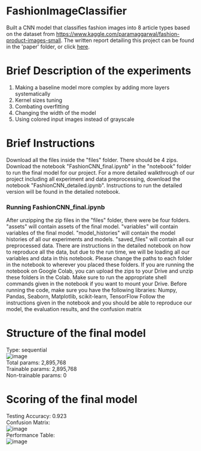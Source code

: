 # FashionImageClassifier
Built a CNN model that classifies fashion images into 8 article types based on the dataset from https://www.kaggle.com/paramaggarwal/fashion-product-images-small. The written report detailing this project can be found in the 'paper' folder, or click [here](/paper/CS4100_Report.pdf).

# Brief Description of the experiments
1. Making a baseline model more complex by adding more layers systematically 
2. Kernel sizes tuning
3. Combating overfitting
4. Changing the width of the model 
9. Using colored input images instead of grayscale

# Brief Instructions
Download all the files inside the "files"
folder. There should be 4 zips. Download the notebook "FashionCNN_final.ipynb" in the "notebook" folder to run the final model
for our project. For a more detailed walkthrough of our project
including all experiment and data preprocessing, download the
notebook "FashionCNN_detailed.ipynb". Instructions to run the
detailed version will be found in the detailed notebook.

### Running FashionCNN_final.ipynb
After unzipping the zip files in the "files" folder, there were be four
folders. "assets" will contain assets of the final model. "variables"
will contain variables of the final model. "model_histories" will
contain the model histories of all our experiments and models.
"saved_files" will contain all our preprocessed data. There are
instructions in the detailed notebook on how to reproduce all the
data, but due to the run time, we will be loading all our variables
and data in this notebook.
Please change the paths to each folder in the notebook to wherever you placed these folders. If you are running the notebook
on Google Colab, you can upload the zips to your Drive and unzip these folders in the Colab. Make sure to run the appropriate
shell commands given in the notebook if you want to mount your
Drive. Before running the code, make sure you have the following
libraries: Numpy, Pandas, Seaborn, Matplotlib, scikit-learn, TensorFlow Follow the instructions given in the notebook and you
should be able to reproduce our model, the evaluation results,
and the confusion matrix

# Structure of the final model
Type: sequential
<br>
![image](https://user-images.githubusercontent.com/57016570/123312099-e345a380-d4f5-11eb-80ef-07174ab5af2c.png)
<br>
Total params: 2,895,768
<br>
Trainable params: 2,895,768
<br>
Non-trainable params: 0

# Scoring of the final model
Testing Accuracy: 0.923
<br>
Confusion Matrix:
<br>
![image](https://user-images.githubusercontent.com/57016570/123311868-a11c6200-d4f5-11eb-811c-3361bdb500ac.png)
<br>
Performance Table:
<br>
![image](https://user-images.githubusercontent.com/57016570/123313094-23f1ec80-d4f7-11eb-8130-71c1050dda13.png)
